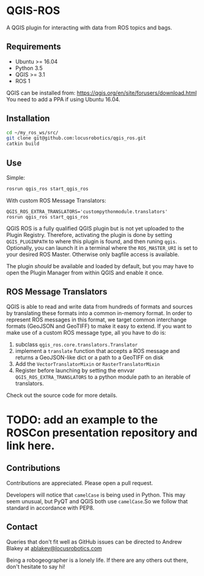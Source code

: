 # QGIS-ROS

A QGIS plugin for interacting with data from ROS topics and bags.

## Requirements

- Ubuntu >= 16.04
- Python 3.5
- QGIS >= 3.1
- ROS 1

QGIS can be installed from: https://qgis.org/en/site/forusers/download.html You need to add a PPA if using Ubuntu 16.04.

## Installation

```bash
cd ~/my_ros_ws/src/
git clone git@github.com:locusrobotics/qgis_ros.git
catkin build
```

## Use

Simple:
```bash
rosrun qgis_ros start_qgis_ros
```

With custom ROS Message Translators:
```
QGIS_ROS_EXTRA_TRANSLATORS='custompythonmodule.translators'
rosrun qgis_ros start_qgis_ros
```

QGIS ROS is a fully qualified QGIS plugin but is not yet uploaded to the Plugin Registry. Therefore, activating the plugin is done by setting `QGIS_PLUGINPATH` to where this plugin is found, and then runing `qgis`.  Optionally, you can launch it in a terminal where the `ROS_MASTER_URI` is set to your desired ROS Master. Otherwise only bagfile access is available.

The plugin *should* be available and loaded by default, but you may have to open the Plugin Manager from within QGIS and enable it once.

## ROS Message Translators
QGIS is able to read and write data from hundreds of formats and sources by translating these formats into a common in-memory format. In order to represent ROS messages in this format, we target common interchange formats (GeoJSON and GeoTIFF) to make it easy to extend. If you want to make use of a custom ROS message type, all you have to do is:

1. subclass `qgis_ros.core.translators.Translator`
2. implement a `translate` function that accepts a ROS message and returns a GeoJSON-like dict or a path to a GeoTIFF on disk
3. Add the `VectorTranslatorMixin` or `RasterTranslatorMixin`
4. Register before launching by setting the envvar `QGIS_ROS_EXTRA_TRANSLATORS` to a python module path to an iterable of translators.

Check out the source code for more details.

# TODO: add an example to the ROSCon presentation repository and link here.

## Contributions

Contributions are appreciated. Please open a pull request.

Developers will notice that `camelCase` is being used in Python. This may seem unusual, but PyQT and QGIS both use `camelCase`.So we follow that standard in accordance with PEP8.

## Contact

Queries that don't fit well as GitHub issues can be directed to Andrew Blakey at ablakey@locusrobotics.com

Being a robogeographer is a lonely life. If there are any others out there, don't hesitate to say hi!
